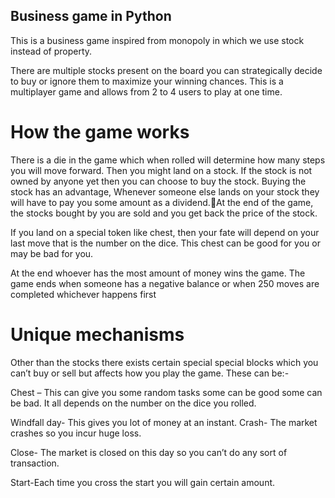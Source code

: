 ## Business game in Python

This is a business game inspired from monopoly in which we use stock instead of property.

There are multiple stocks present on the board you can strategically decide to buy or ignore them to maximize your winning chances. This is a multiplayer game and allows from 2 to 4 users to play at one time.

# How the game works

There is a die in the game which when rolled will determine how many steps you will move forward. Then you might land on a stock. If the stock is not owned by anyone yet then you can choose to buy the stock. Buying the stock has an advantage, Whenever someone else lands on your stock they will have to pay you some amount as a dividend.At the end of the game, the stocks bought by you are sold and you get back the price of the stock.

If you land on a special token like chest, then your fate will depend on your last move that is the number on the dice. This chest can be good for you or may be bad for you.

At the end whoever has the most amount of money wins the game. The game ends when someone has a negative balance or when 250 moves are completed whichever happens first

# Unique mechanisms

Other than the stocks there exists certain special special blocks which you can’t buy or sell but affects how you play the game. These can be:-

Chest – This can give you some random tasks some can be good some can be bad. It all depends on the number on the dice you rolled.

Windfall day- This gives you lot of money at an instant.
Crash- The market crashes so you incur huge loss.

Close- The market is closed on this day so you can’t do any sort of transaction.

Start-Each time you cross the start you will gain certain amount.

